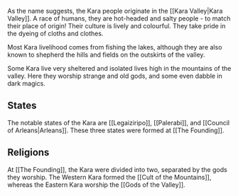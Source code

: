 
As the name suggests, the Kara people originate in the [[Kara Valley|Kara Valley]]. A race of humans, they are hot-headed and salty people - to match their place of origin! Their culture is lively and colourful. They take pride in the dyeing of cloths and clothes.

Most Kara livelihood comes from fishing the lakes, although they are also known to shepherd the hills and fields on the outskirts of the valley.

Some Kara live very sheltered and isolated lives high in the mountains of the valley. Here they worship strange and old gods, and some even dabble in dark magics.

## States

The notable states of the Kara are [[Legaiziripo]], [[Palerabi]], and [[Council of Arleans|Arleans]]. These three states were formed at [[The Founding]].

## Religions

At [[The Founding]], the Kara were divided into two, separated by the gods they worship. The Western Kara formed the [[Cult of the Mountains]], whereas the Eastern Kara worship the [[Gods of the Valley]].